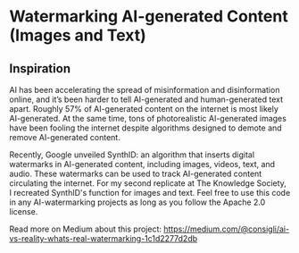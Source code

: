 # Watermarking AI-generated Content (Images and Text)

## Inspiration

AI has been accelerating the spread of misinformation and disinformation online, and it’s been harder to tell AI-generated and human-generated text apart. Roughly 57% of AI-generated content on the internet is most likely AI-generated. At the same time, tons of photorealistic AI-generated images have been fooling the internet despite algorithms designed to demote and remove AI-generated content.

Recently, Google unveiled SynthID: an algorithm that inserts digital watermarks in AI-generated content, including images, videos, text, and audio. These watermarks can be used to track AI-generated content circulating the internet. For my second replicate at The Knowledge Society, I recreated SynthID's function for images and text. Feel free to use this code in any AI-watermarking projects as long as you follow the Apache 2.0 license. 

Read more on Medium about this project: https://medium.com/@consigli/ai-vs-reality-whats-real-watermarking-1c1d2277d2db

